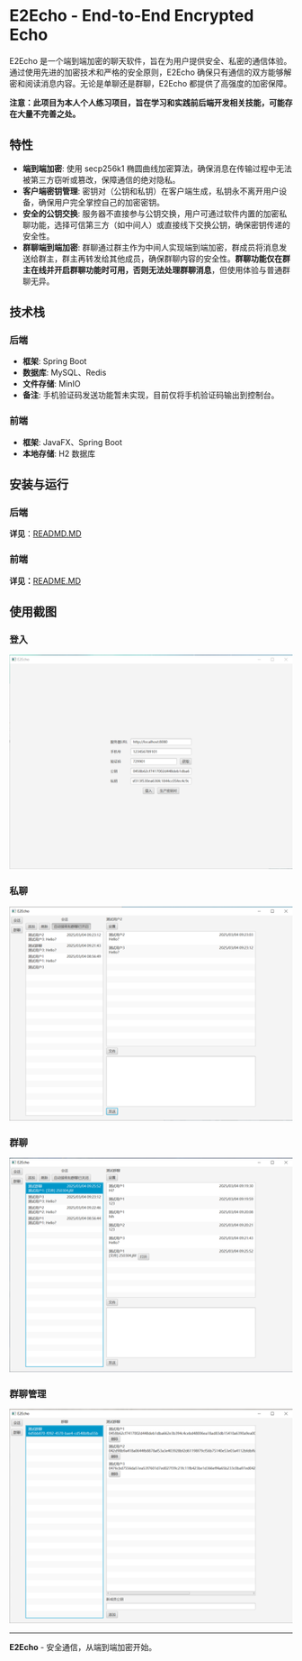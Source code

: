 # E2Echo - End-to-End Encrypted Echo

E2Echo 是一个端到端加密的聊天软件，旨在为用户提供安全、私密的通信体验。通过使用先进的加密技术和严格的安全原则，E2Echo 确保只有通信的双方能够解密和阅读消息内容。无论是单聊还是群聊，E2Echo 都提供了高强度的加密保障。

**注意：此项目为本人个人练习项目，旨在学习和实践前后端开发相关技能，可能存在大量不完善之处。**

## 特性

- **端到端加密**: 使用 secp256k1 椭圆曲线加密算法，确保消息在传输过程中无法被第三方窃听或篡改，保障通信的绝对隐私。
- **客户端密钥管理**: 密钥对（公钥和私钥）在客户端生成，私钥永不离开用户设备，确保用户完全掌控自己的加密密钥。
- **安全的公钥交换**: 服务器不直接参与公钥交换，用户可通过软件内置的加密私聊功能，选择可信第三方（如中间人）或直接线下交换公钥，确保密钥传递的安全性。
- **群聊端到端加密**: 群聊通过群主作为中间人实现端到端加密，群成员将消息发送给群主，群主再转发给其他成员，确保群聊内容的安全性。**群聊功能仅在群主在线并开启群聊功能时可用，否则无法处理群聊消息**，但使用体验与普通群聊无异。

## 技术栈

### 后端

- **框架**: Spring Boot
- **数据库**: MySQL、Redis
- **文件存储**: MinIO
- **备注**: 手机验证码发送功能暂未实现，目前仅将手机验证码输出到控制台。

### 前端

- **框架**: JavaFX、Spring Boot
- **本地存储**: H2 数据库

## 安装与运行

### 后端

**详见**：[READMD.MD](/server/README.MD)

### 前端

**详见：**[README.MD](/client/README.MD)

## 使用截图

### 登入

![登入页面](/res/登入页面.png)

### 私聊

![私聊](/res/私聊.png)

### 群聊

![群聊](/res/群聊.png)

### 群聊管理

![群聊管理](/res/群聊管理.png)

---

**E2Echo** - 安全通信，从端到端加密开始。